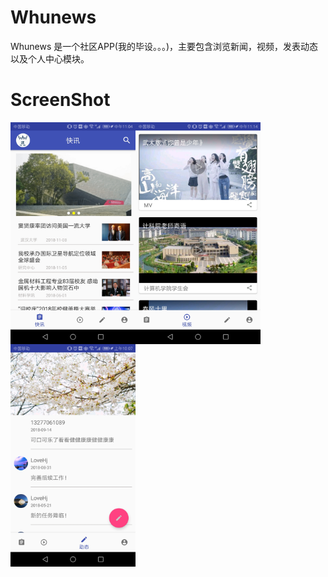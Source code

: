 # Whunews
Whunews 是一个社区APP(我的毕设。。。)，主要包含浏览新闻，视频，发表动态以及个人中心模块。

# ScreenShot
<img src="https://github.com/wertyou/Whunews/blob/master/file/news%20.jpg" width="200" hegiht="300" align=left />
<img src="https://github.com/wertyou/Whunews/blob/master/file/video.jpg" width="200" hegiht="300" align=center />
<img src="https://github.com/wertyou/Whunews/blob/master/file/message.jpg" width="200" hegiht="300" align=center />
